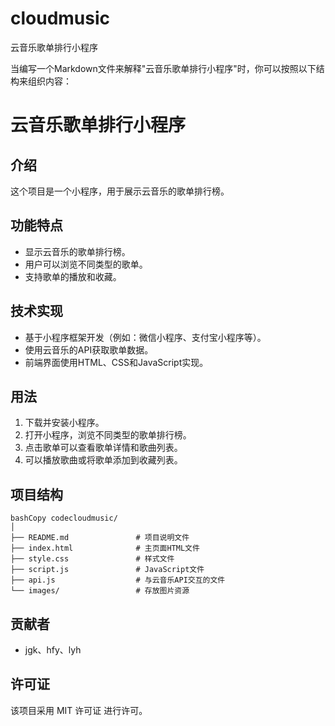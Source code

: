 # cloudmusic
云音乐歌单排行小程序

当编写一个Markdown文件来解释"云音乐歌单排行小程序"时，你可以按照以下结构来组织内容：

# 云音乐歌单排行小程序

## 介绍

这个项目是一个小程序，用于展示云音乐的歌单排行榜。

## 功能特点

- 显示云音乐的歌单排行榜。
- 用户可以浏览不同类型的歌单。
- 支持歌单的播放和收藏。

## 技术实现

- 基于小程序框架开发（例如：微信小程序、支付宝小程序等）。
- 使用云音乐的API获取歌单数据。
- 前端界面使用HTML、CSS和JavaScript实现。

## 用法

1. 下载并安装小程序。
2. 打开小程序，浏览不同类型的歌单排行榜。
3. 点击歌单可以查看歌单详情和歌曲列表。
4. 可以播放歌曲或将歌单添加到收藏列表。

## 项目结构

```
bashCopy codecloudmusic/
│
├── README.md               # 项目说明文件
├── index.html              # 主页面HTML文件
├── style.css               # 样式文件
├── script.js               # JavaScript文件
├── api.js                  # 与云音乐API交互的文件
└── images/                 # 存放图片资源
```

## 贡献者

- jgk、hfy、lyh

## 许可证

该项目采用 MIT 许可证 进行许可。
